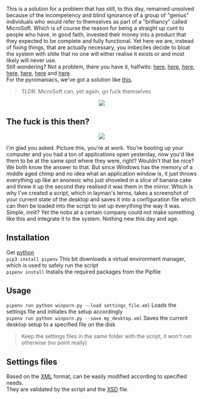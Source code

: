 This is a solution for a problem that has still, to this day, remained unsolved because of the incompetency and blind ignorance of a group of "genius" individuals who would refer to themselves as part of a "brilliancy" called MicroSoft. Which is of course the reason for being a straight up cunt to people who have, in good faith, invested their money into a product that they expected to be complete and fully functional. Yet here we are, instead of fixing things, that are actually necessary, you imbeciles decide to bloat the system with shite that no one will either realise it exists or and most likely will never use.  
Still wondering? Not a problem, there you have it, halfwits:
[here](https://www.makeuseof.com/microsoft-windows-11-file-explorer-ads/),
[here](https://www.reddit.com/r/Windows11/comments/qs96dp/ayy_microsoft_can_you_please_stop_widgets_from/),
[here](https://www.reddit.com/r/pcgaming/comments/cz17bw/psa_check_your_cortana_usage_right_now_if_its_up/),
[here](https://www.reddit.com/r/Windows10/comments/f09184/how_to_block_bing_search_in_windows_10_start_menu/),
[here](https://answers.microsoft.com/en-us/windows/forum/all/windows-10-updates-during-active-hours-while-im/07dee705-e3e8-43af-9b6c-b6fdf91b9005),
[here](https://www.reddit.com/r/Windows10/comments/ofkmzm/why_arent_windows_updates_and_telemetry_data_opt/)
and
[here](https://np.reddit.com/r/privacy/comments/cici51/how_much_does_microsoft_spy_on_its_users_via/ev4pvxb/).  
For the pyromaniacs, we've got a solution like [this](https://github.com/bmrf/tron/blob/master/resources/stage_4_repair/disable_windows_telemetry/purge_windows_10_telemetry.bat).
> TLDR: MicroSoft can, yet again, go fuck themselves

<p align="center">
  <img src="https://user-images.githubusercontent.com/60236942/191252000-c9352d3f-5022-4381-925e-f0afc864f60d.png?raw=true"/>
</p>

## The fuck is this then?
<p align="center">
  <img src="https://user-images.githubusercontent.com/60236942/191240641-540820dd-3010-4bc7-aa1e-81c526600440.png?raw=true"/>
</p>

I'm glad you asked. Picture this, you're at work. You're booting up your computer and you had a ton of applications open yesterday, now you'd like them to be at the same spot where they were, right? Wouldn't that be nice? We both know the answer to that. But since Windows has the memory of a middle aged chimp and no idea what an application window is, it just throws everything up like an anorexic who just shoveled in a slice of banana cake and threw it up the second they realised it was them in the mirror. Which is why I've created a script, which in layman's terms, takes a screenshot of your current state of the desktop and saves it into a configuration file which can then be loaded into the script to set up everything the way it was. Simple, innit? Yet the nobs at a certain company could not make something like this and integrate it to the system. Nothing new this day and age.
## Installation
Get [python](https://www.python.org/downloads/release/python-396/)  
``pip3 install pipenv`` This bit downloads a virtual environment manager, which is used to safely run the script  
``pipenv install`` Installs the required packages from the Pipfile
## Usage
``pipenv run python winporn.py --load settings_file.xml`` Loads the settings file and initiates the setup accordingly  
``pipenv run python winporn.py --save my_desktop.xml`` Saves the current desktop setup to a specified file on the disk  
>Keep the settings files in the same folder with the script, it won't run otherwise (no point really)
## Settings files
Based on the [XML](https://en.wikipedia.org/wiki/XML) format, can be easily modified according to specified needs.  
They are validated by the script and the [XSD](https://en.wikipedia.org/wiki/XML_Schema_(W3C)) file.
